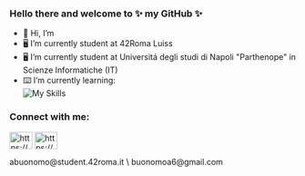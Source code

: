 ### Hello there and welcome to ✨ my GitHub ✨
- 👋 Hi, I’m 
- 🖥 I’m currently student at 42Roma Luiss
- 🖥 I’m currently student at Universitá degli studi di Napoli "Parthenope" in Scienze Informatiche (IT)
- ⌨️ I’m currently learning:
<br>![My Skills](https://skillicons.dev/icons?i=c,cs,cpp,java,py)
<div align="center">
</div>
<h3 align="left">Connect with me:</h3>
<p align="left">
<a href="https://www.linkedin.com/in/alessiobuonomo/" target="blank"><img align="center" src="https://raw.githubusercontent.com/rahuldkjain/github-profile-readme-generator/master/src/images/icons/Social/linked-in-alt.svg" alt="https://www.linkedin.com/in/isidori-matteo/" height="30" width="40" /></a>
<a href="https://instagram.com/abuonomo/" target="blank"><img align="center" src="https://raw.githubusercontent.com/rahuldkjain/github-profile-readme-generator/master/src/images/icons/Social/instagram.svg" alt="https://www.instagram.com/cult_cobain/" height="30" width="40" /></a>
</p>
abuonomo@student.42roma.it \ buonomoa6@gmail.com
